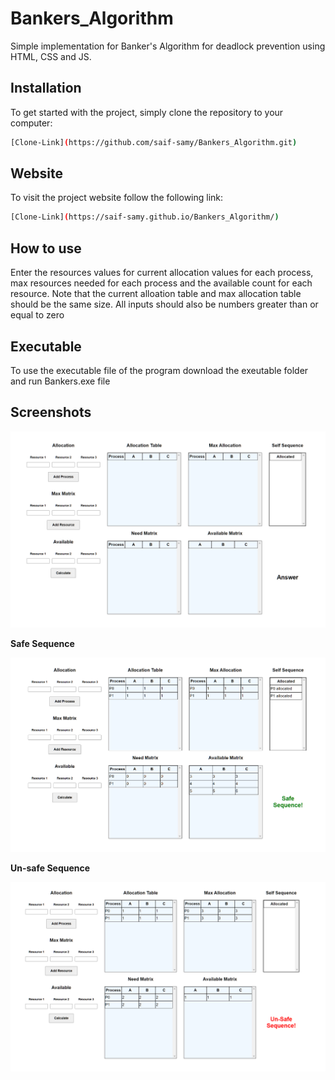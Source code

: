 # Bankers_Algorithm
Simple implementation for Banker's Algorithm for deadlock prevention using HTML, CSS and JS.

## Installation
To get started with the project, simply clone the repository to your computer:

 ```bash
[Clone-Link](https://github.com/saif-samy/Bankers_Algorithm.git)
 ```
## Website
To visit the project website follow the following link:

 ```bash
[Clone-Link](https://saif-samy.github.io/Bankers_Algorithm/)
 ```
## How to use
Enter the resources values for current allocation values for each process, max resources needed for each process and the available count for each resource. Note that the current alloation table and max allocation table should be the same size. All inputs should also be numbers greater than or equal to zero

## Executable 
To use the executable file of the program download the exeutable folder and run Bankers.exe file

## Screenshots

![GUI](https://github.com/saif-samy/Bankers_Algorithm/blob/main/screenshot/GUI.png)

**Safe Sequence**

![Safe-Sequence](https://github.com/saif-samy/Bankers_Algorithm/blob/main/screenshot/safe-sequence.png)

**Un-safe Sequence**

![Safe-Sequence](https://github.com/saif-samy/Bankers_Algorithm/blob/main/screenshot/unsafe.png)
